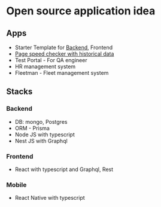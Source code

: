 # Open source application idea 

## Apps 
- Starter Template for [Backend](nest-starter-temlate.md), Frontend
- [Page speed checker with historical data](site-speed-checker.md)
- Test Portal - For QA engineer 
- HR management system
- Fleetman - Fleet management system
  

## Stacks

### Backend 
- DB: mongo, Postgres 
- ORM - Prisma
- Node JS with typescript
- Nest JS with Graphql 

### Frontend 
- React with typescript and Graphql, Rest

### Mobile 
- React Native with typescript 


